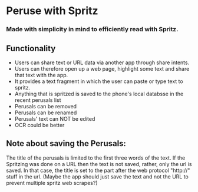 # Peruse with Spritz
### Made with simplicity in mind to efficiently read with Spritz.

## Functionality 
- Users can share text or URL data via another app through share intents.
- Users can therefore open up a web page, highlight some text and share that text with the app.
- It provides a text fragment in which the user can paste or type text to spritz.
- Anything that is spritzed is saved to the phone's local databsse in the recent perusals list
- Perusals can be removed
- Perusals can be renamed
- Perusals' text can NOT be edited
- OCR could be better

## Note about saving the Perusals:
The title of the perusals is limited to the first three words of the text.
If the Spritzing was done on a URL then the text is not saved, rather, only
the url is saved. In that case, the title is set to the part after the web protocol
"http://" stuff in the url. (Maybe the app should just save the text and not the
URL to prevent multiple spritz web scrapes?)
